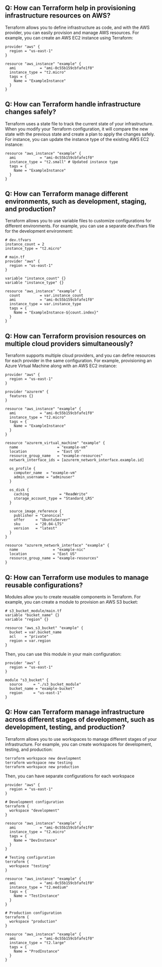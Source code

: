 ## Q: How can Terraform help in provisioning infrastructure resources on AWS?

Terraform allows you to define infrastructure as code, and with the AWS provider, you can easily provision and manage AWS resources. For example, you can create an AWS EC2 instance using Terraform:
```
provider "aws" {
  region = "us-east-1"
}

resource "aws_instance" "example" {
  ami           = "ami-0c55b159cbfafe1f0"
  instance_type = "t2.micro"
  tags = {
    Name = "ExampleInstance"
  }
}
```

## Q: How can Terraform handle infrastructure changes safely?

Terraform uses a state file to track the current state of your infrastructure. When you modify your Terraform configuration, it will compare the new state with the previous state and create a plan to apply the changes safely. For instance, you can update the instance type of the existing AWS EC2 instance:
```
resource "aws_instance" "example" {
  ami           = "ami-0c55b159cbfafe1f0"
  instance_type = "t2.small" # Updated instance type
  tags = {
    Name = "ExampleInstance"
  }
}
```

## Q: How can Terraform manage different environments, such as development, staging, and production?

Terraform allows you to use variable files to customize configurations for different environments. For example, you can use a separate dev.tfvars file for the development environment:
```
# dev.tfvars
instance_count = 2
instance_type = "t2.micro"
```
```
# main.tf
provider "aws" {
  region = "us-east-1"
}

variable "instance_count" {}
variable "instance_type" {}

resource "aws_instance" "example" {
  count         = var.instance_count
  ami           = "ami-0c55b159cbfafe1f0"
  instance_type = var.instance_type
  tags = {
    Name = "ExampleInstance-${count.index}"
  }
}
```

## Q: How can Terraform provision resources on multiple cloud providers simultaneously?

Terraform supports multiple cloud providers, and you can define resources for each provider in the same configuration. For example, provisioning an Azure Virtual Machine along with an AWS EC2 instance:
```
provider "aws" {
  region = "us-east-1"
}

provider "azurerm" {
  features {}
}

resource "aws_instance" "example" {
  ami           = "ami-0c55b159cbfafe1f0"
  instance_type = "t2.micro"
  tags = {
    Name = "ExampleInstance"
  }
}

resource "azurerm_virtual_machine" "example" {
  name                  = "example-vm"
  location              = "East US"
  resource_group_name   = "example-resources"
  network_interface_ids = [azurerm_network_interface.example.id]

  os_profile {
    computer_name  = "example-vm"
    admin_username = "adminuser"
  }

  os_disk {
    caching              = "ReadWrite"
    storage_account_type = "Standard_LRS"
  }

  source_image_reference {
    publisher = "Canonical"
    offer     = "UbuntuServer"
    sku       = "20.04-LTS"
    version   = "latest"
  }
}

resource "azurerm_network_interface" "example" {
  name                = "example-nic"
  location            = "East US"
  resource_group_name = "example-resources"
}
```

## Q: How can Terraform use modules to manage reusable configurations?

Modules allow you to create reusable components in Terraform. For example, you can create a module to provision an AWS S3 bucket:
```
# s3_bucket_module/main.tf
variable "bucket_name" {}
variable "region" {}

resource "aws_s3_bucket" "example" {
  bucket = var.bucket_name
  acl    = "private"
  region = var.region
}
```
Then, you can use this module in your main configuration:
```
provider "aws" {
  region = "us-east-1"
}

module "s3_bucket" {
  source     = "./s3_bucket_module"
  bucket_name = "example-bucket"
  region     = "us-east-1"
}
```

## Q: How can Terraform manage infrastructure across different stages of development, such as development, testing, and production?

Terraform allows you to use workspaces to manage different stages of your infrastructure. For example, you can create workspaces for development, testing, and production:
```
terraform workspace new development
terraform workspace new testing
terraform workspace new production
```
Then, you can have separate configurations for each workspace
```
provider "aws" {
  region = "us-east-1"
}

# Development configuration
terraform {
  workspace "development"
}

resource "aws_instance" "example" {
  ami           = "ami-0c55b159cbfafe1f0"
  instance_type = "t2.micro"
  tags = {
    Name = "DevInstance"
  }
}

# Testing configuration
terraform {
  workspace "testing"
}

resource "aws_instance" "example" {
  ami           = "ami-0c55b159cbfafe1f0"
  instance_type = "t2.medium"
  tags = {
    Name = "TestInstance"
  }
}

# Production configuration
terraform {
  workspace "production"
}

resource "aws_instance" "example" {
  ami           = "ami-0c55b159cbfafe1f0"
  instance_type = "t2.large"
  tags = {
    Name = "ProdInstance"
  }
}
```


